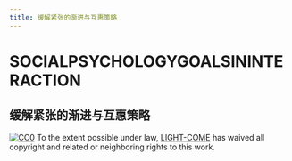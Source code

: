 ```yaml
---
title: 缓解紧张的渐进与互惠策略
---
```



# SOCIALPSYCHOLOGYGOALSININTERACTION

## 缓解紧张的渐进与互惠策略


[![CC0](http://mirrors.creativecommons.org/presskit/buttons/88x31/svg/cc-zero.svg)](https://creativecommons.org/publicdomain/zero/1.0/)
To the extent possible under law, [LIGHT-COME](https://github.com/light-come) has waived all copyright and related or neighboring rights to this work.
